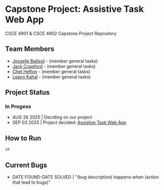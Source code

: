 # Capstone Project: Assistive Task Web App

CSCE 4901 & CSCE 4902 Capstone Project Repository

## Team Members

* [Jesselle Ballesil](https://github.com/CjBallesil) - (member general tasks)
* [Jack Crawford](https://github.com/jhc027) - (member general tasks)
* [Chet Hefton](https://github.com/ChetHefton) - (member general tasks)
* [Leann Kahal](https://github.com/lnkl26) - (member general tasks)

## Project Status

### In Progess

* AUG 26 2025 | Deciding on our project
* SEP 03 2025 | Project decided: [Assistive Task Web App](https://github.com/lnkl26/capstone/blob/main/CONFIRMEDPROJECT.md)

## How to Run

```bash
sh
```

## Current Bugs

* DATE FOUND-DATE SOLVED | "(bug description) happens when (action that lead to bugs)"
